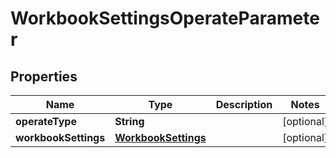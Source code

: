 
# WorkbookSettingsOperateParameter

## Properties
Name | Type | Description | Notes
------------ | ------------- | ------------- | -------------
**operateType** | **String** |  |  [optional]
**workbookSettings** | [**WorkbookSettings**](WorkbookSettings.md) |  |  [optional]



